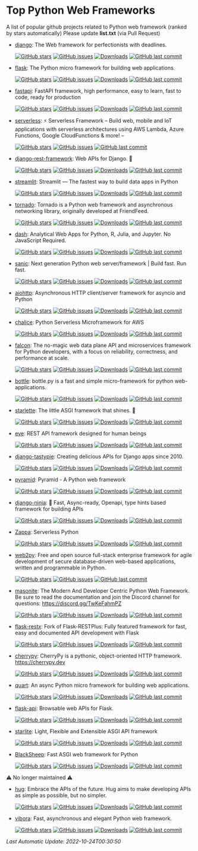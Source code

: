 # Top Python Web Frameworks
A list of popular github projects related to Python web framework (ranked by stars automatically)
Please update **list.txt** (via Pull Request)

- [django](https://github.com/django/django): The Web framework for perfectionists with deadlines. 

  [![GitHub stars](https://img.shields.io/github/stars/django/django.svg?style=social)](https://github.com/django/django) [![GitHub issues](https://img.shields.io/github/issues/django/django.svg)](https://github.com/django/django/issues) [![Downloads](https://img.shields.io/pypi/dw/Django)](https://pypi.org/project/Django/) [![GitHub last commit](https://img.shields.io/github/last-commit/django/django)](https://github.com/django/django/commits) 
- [flask](https://github.com/pallets/flask): The Python micro framework for building web applications. 

  [![GitHub stars](https://img.shields.io/github/stars/pallets/flask.svg?style=social)](https://github.com/pallets/flask) [![GitHub issues](https://img.shields.io/github/issues/pallets/flask.svg)](https://github.com/pallets/flask/issues) [![Downloads](https://img.shields.io/pypi/dw/Flask)](https://pypi.org/project/Flask/) [![GitHub last commit](https://img.shields.io/github/last-commit/pallets/flask)](https://github.com/pallets/flask/commits) 
- [fastapi](https://github.com/tiangolo/fastapi): FastAPI framework, high performance, easy to learn, fast to code, ready for production 

  [![GitHub stars](https://img.shields.io/github/stars/tiangolo/fastapi.svg?style=social)](https://github.com/tiangolo/fastapi) [![GitHub issues](https://img.shields.io/github/issues/tiangolo/fastapi.svg)](https://github.com/tiangolo/fastapi/issues) [![Downloads](https://img.shields.io/pypi/dw/fastapi)](https://pypi.org/project/fastapi/) [![GitHub last commit](https://img.shields.io/github/last-commit/tiangolo/fastapi)](https://github.com/tiangolo/fastapi/commits) 
- [serverless](https://github.com/serverless/serverless): ⚡ Serverless Framework – Build web, mobile and IoT applications with serverless architectures using AWS Lambda, Azure Functions, Google CloudFunctions & more! –  

  [![GitHub stars](https://img.shields.io/github/stars/serverless/serverless.svg?style=social)](https://github.com/serverless/serverless) [![GitHub issues](https://img.shields.io/github/issues/serverless/serverless.svg)](https://github.com/serverless/serverless/issues) [![GitHub last commit](https://img.shields.io/github/last-commit/serverless/serverless)](https://github.com/serverless/serverless/commits) 
- [django-rest-framework](https://github.com/encode/django-rest-framework): Web APIs for Django. 🎸 

  [![GitHub stars](https://img.shields.io/github/stars/encode/django-rest-framework.svg?style=social)](https://github.com/encode/django-rest-framework) [![GitHub issues](https://img.shields.io/github/issues/encode/django-rest-framework.svg)](https://github.com/encode/django-rest-framework/issues) [![Downloads](https://img.shields.io/pypi/dw/djangorestframework)](https://pypi.org/project/djangorestframework/) [![GitHub last commit](https://img.shields.io/github/last-commit/encode/django-rest-framework)](https://github.com/encode/django-rest-framework/commits) 
- [streamlit](https://github.com/streamlit/streamlit): Streamlit — The fastest way to build data apps in Python 

  [![GitHub stars](https://img.shields.io/github/stars/streamlit/streamlit.svg?style=social)](https://github.com/streamlit/streamlit) [![GitHub issues](https://img.shields.io/github/issues/streamlit/streamlit.svg)](https://github.com/streamlit/streamlit/issues) [![Downloads](https://img.shields.io/pypi/dw/streamlit)](https://pypi.org/project/streamlit/) [![GitHub last commit](https://img.shields.io/github/last-commit/streamlit/streamlit)](https://github.com/streamlit/streamlit/commits) 
- [tornado](https://github.com/tornadoweb/tornado): Tornado is a Python web framework and asynchronous networking library, originally developed at FriendFeed. 

  [![GitHub stars](https://img.shields.io/github/stars/tornadoweb/tornado.svg?style=social)](https://github.com/tornadoweb/tornado) [![GitHub issues](https://img.shields.io/github/issues/tornadoweb/tornado.svg)](https://github.com/tornadoweb/tornado/issues) [![Downloads](https://img.shields.io/pypi/dw/tornado)](https://pypi.org/project/tornado/) [![GitHub last commit](https://img.shields.io/github/last-commit/tornadoweb/tornado)](https://github.com/tornadoweb/tornado/commits) 
- [dash](https://github.com/plotly/dash): Analytical Web Apps for Python, R, Julia, and Jupyter. No JavaScript Required. 

  [![GitHub stars](https://img.shields.io/github/stars/plotly/dash.svg?style=social)](https://github.com/plotly/dash) [![GitHub issues](https://img.shields.io/github/issues/plotly/dash.svg)](https://github.com/plotly/dash/issues) [![Downloads](https://img.shields.io/pypi/dw/dash)](https://pypi.org/project/dash/) [![GitHub last commit](https://img.shields.io/github/last-commit/plotly/dash)](https://github.com/plotly/dash/commits) 
- [sanic](https://github.com/sanic-org/sanic): Next generation Python web server/framework | Build fast. Run fast. 

  [![GitHub stars](https://img.shields.io/github/stars/sanic-org/sanic.svg?style=social)](https://github.com/sanic-org/sanic) [![GitHub issues](https://img.shields.io/github/issues/sanic-org/sanic.svg)](https://github.com/sanic-org/sanic/issues) [![Downloads](https://img.shields.io/pypi/dw/sanic)](https://pypi.org/project/sanic/) [![GitHub last commit](https://img.shields.io/github/last-commit/sanic-org/sanic)](https://github.com/sanic-org/sanic/commits) 
- [aiohttp](https://github.com/aio-libs/aiohttp): Asynchronous HTTP client/server framework for asyncio and Python 

  [![GitHub stars](https://img.shields.io/github/stars/aio-libs/aiohttp.svg?style=social)](https://github.com/aio-libs/aiohttp) [![GitHub issues](https://img.shields.io/github/issues/aio-libs/aiohttp.svg)](https://github.com/aio-libs/aiohttp/issues) [![Downloads](https://img.shields.io/pypi/dw/aiohttp)](https://pypi.org/project/aiohttp/) [![GitHub last commit](https://img.shields.io/github/last-commit/aio-libs/aiohttp)](https://github.com/aio-libs/aiohttp/commits) 
- [chalice](https://github.com/aws/chalice): Python Serverless Microframework for AWS 

  [![GitHub stars](https://img.shields.io/github/stars/aws/chalice.svg?style=social)](https://github.com/aws/chalice) [![GitHub issues](https://img.shields.io/github/issues/aws/chalice.svg)](https://github.com/aws/chalice/issues) [![Downloads](https://img.shields.io/pypi/dw/chalice)](https://pypi.org/project/chalice/) [![GitHub last commit](https://img.shields.io/github/last-commit/aws/chalice)](https://github.com/aws/chalice/commits) 
- [falcon](https://github.com/falconry/falcon): The no-magic web data plane API and microservices framework for Python developers, with a focus on reliability, correctness, and performance at scale. 

  [![GitHub stars](https://img.shields.io/github/stars/falconry/falcon.svg?style=social)](https://github.com/falconry/falcon) [![GitHub issues](https://img.shields.io/github/issues/falconry/falcon.svg)](https://github.com/falconry/falcon/issues) [![Downloads](https://img.shields.io/pypi/dw/falcon)](https://pypi.org/project/falcon/) [![GitHub last commit](https://img.shields.io/github/last-commit/falconry/falcon)](https://github.com/falconry/falcon/commits) 
- [bottle](https://github.com/bottlepy/bottle): bottle.py is a fast and simple micro-framework for python web-applications. 

  [![GitHub stars](https://img.shields.io/github/stars/bottlepy/bottle.svg?style=social)](https://github.com/bottlepy/bottle) [![GitHub issues](https://img.shields.io/github/issues/bottlepy/bottle.svg)](https://github.com/bottlepy/bottle/issues) [![Downloads](https://img.shields.io/pypi/dw/bottle)](https://pypi.org/project/bottle/) [![GitHub last commit](https://img.shields.io/github/last-commit/bottlepy/bottle)](https://github.com/bottlepy/bottle/commits) 
- [starlette](https://github.com/encode/starlette): The little ASGI framework that shines. 🌟 

  [![GitHub stars](https://img.shields.io/github/stars/encode/starlette.svg?style=social)](https://github.com/encode/starlette) [![GitHub issues](https://img.shields.io/github/issues/encode/starlette.svg)](https://github.com/encode/starlette/issues) [![Downloads](https://img.shields.io/pypi/dw/starlette)](https://pypi.org/project/starlette/) [![GitHub last commit](https://img.shields.io/github/last-commit/encode/starlette)](https://github.com/encode/starlette/commits) 
- [eve](https://github.com/pyeve/eve): REST API framework designed for human beings 

  [![GitHub stars](https://img.shields.io/github/stars/pyeve/eve.svg?style=social)](https://github.com/pyeve/eve) [![GitHub issues](https://img.shields.io/github/issues/pyeve/eve.svg)](https://github.com/pyeve/eve/issues) [![Downloads](https://img.shields.io/pypi/dw/Eve)](https://pypi.org/project/Eve/) [![GitHub last commit](https://img.shields.io/github/last-commit/pyeve/eve)](https://github.com/pyeve/eve/commits) 
- [django-tastypie](https://github.com/django-tastypie/django-tastypie): Creating delicious APIs for Django apps since 2010. 

  [![GitHub stars](https://img.shields.io/github/stars/django-tastypie/django-tastypie.svg?style=social)](https://github.com/django-tastypie/django-tastypie) [![GitHub issues](https://img.shields.io/github/issues/django-tastypie/django-tastypie.svg)](https://github.com/django-tastypie/django-tastypie/issues) [![Downloads](https://img.shields.io/pypi/dw/django-tastypie)](https://pypi.org/project/django-tastypie/) [![GitHub last commit](https://img.shields.io/github/last-commit/django-tastypie/django-tastypie)](https://github.com/django-tastypie/django-tastypie/commits) 
- [pyramid](https://github.com/Pylons/pyramid): Pyramid - A Python web framework 

  [![GitHub stars](https://img.shields.io/github/stars/Pylons/pyramid.svg?style=social)](https://github.com/Pylons/pyramid) [![GitHub issues](https://img.shields.io/github/issues/Pylons/pyramid.svg)](https://github.com/Pylons/pyramid/issues) [![Downloads](https://img.shields.io/pypi/dw/pyramid)](https://pypi.org/project/pyramid/) [![GitHub last commit](https://img.shields.io/github/last-commit/Pylons/pyramid)](https://github.com/Pylons/pyramid/commits) 
- [django-ninja](https://github.com/vitalik/django-ninja): 💨  Fast, Async-ready, Openapi, type hints based framework for building APIs 

  [![GitHub stars](https://img.shields.io/github/stars/vitalik/django-ninja.svg?style=social)](https://github.com/vitalik/django-ninja) [![GitHub issues](https://img.shields.io/github/issues/vitalik/django-ninja.svg)](https://github.com/vitalik/django-ninja/issues) [![Downloads](https://img.shields.io/pypi/dw/django-ninja)](https://pypi.org/project/django-ninja/) [![GitHub last commit](https://img.shields.io/github/last-commit/vitalik/django-ninja)](https://github.com/vitalik/django-ninja/commits) 
- [Zappa](https://github.com/zappa/Zappa): Serverless Python  

  [![GitHub stars](https://img.shields.io/github/stars/zappa/Zappa.svg?style=social)](https://github.com/zappa/Zappa) [![GitHub issues](https://img.shields.io/github/issues/zappa/Zappa.svg)](https://github.com/zappa/Zappa/issues) [![Downloads](https://img.shields.io/pypi/dw/zappa)](https://pypi.org/project/zappa/) [![GitHub last commit](https://img.shields.io/github/last-commit/zappa/Zappa)](https://github.com/zappa/Zappa/commits) 
- [web2py](https://github.com/web2py/web2py): Free and open source full-stack enterprise framework for agile development of secure database-driven web-based applications, written and programmable in Python. 

  [![GitHub stars](https://img.shields.io/github/stars/web2py/web2py.svg?style=social)](https://github.com/web2py/web2py) [![GitHub issues](https://img.shields.io/github/issues/web2py/web2py.svg)](https://github.com/web2py/web2py/issues) [![GitHub last commit](https://img.shields.io/github/last-commit/web2py/web2py)](https://github.com/web2py/web2py/commits) 
- [masonite](https://github.com/MasoniteFramework/masonite): The Modern And Developer Centric Python Web Framework. Be sure to read the documentation and join the Discord channel for questions: https://discord.gg/TwKeFahmPZ 

  [![GitHub stars](https://img.shields.io/github/stars/MasoniteFramework/masonite.svg?style=social)](https://github.com/MasoniteFramework/masonite) [![GitHub issues](https://img.shields.io/github/issues/MasoniteFramework/masonite.svg)](https://github.com/MasoniteFramework/masonite/issues) [![Downloads](https://img.shields.io/pypi/dw/masonite)](https://pypi.org/project/masonite/) [![GitHub last commit](https://img.shields.io/github/last-commit/MasoniteFramework/masonite)](https://github.com/MasoniteFramework/masonite/commits) 
- [flask-restx](https://github.com/python-restx/flask-restx): Fork of Flask-RESTPlus: Fully featured framework for fast, easy and documented API development with Flask 

  [![GitHub stars](https://img.shields.io/github/stars/python-restx/flask-restx.svg?style=social)](https://github.com/python-restx/flask-restx) [![GitHub issues](https://img.shields.io/github/issues/python-restx/flask-restx.svg)](https://github.com/python-restx/flask-restx/issues) [![Downloads](https://img.shields.io/pypi/dw/flask-restx)](https://pypi.org/project/flask-restx/) [![GitHub last commit](https://img.shields.io/github/last-commit/python-restx/flask-restx)](https://github.com/python-restx/flask-restx/commits) 
- [cherrypy](https://github.com/cherrypy/cherrypy): CherryPy is a pythonic, object-oriented HTTP framework.      https://cherrypy.dev 

  [![GitHub stars](https://img.shields.io/github/stars/cherrypy/cherrypy.svg?style=social)](https://github.com/cherrypy/cherrypy) [![GitHub issues](https://img.shields.io/github/issues/cherrypy/cherrypy.svg)](https://github.com/cherrypy/cherrypy/issues) [![Downloads](https://img.shields.io/pypi/dw/CherryPy)](https://pypi.org/project/CherryPy/) [![GitHub last commit](https://img.shields.io/github/last-commit/cherrypy/cherrypy)](https://github.com/cherrypy/cherrypy/commits) 
- [quart](https://github.com/pallets/quart): An async Python micro framework for building web applications.  

  [![GitHub stars](https://img.shields.io/github/stars/pallets/quart.svg?style=social)](https://github.com/pallets/quart) [![GitHub issues](https://img.shields.io/github/issues/pallets/quart.svg)](https://github.com/pallets/quart/issues) [![Downloads](https://img.shields.io/pypi/dw/quart)](https://pypi.org/project/quart/) [![GitHub last commit](https://img.shields.io/github/last-commit/pallets/quart)](https://github.com/pallets/quart/commits) 
- [flask-api](https://github.com/flask-api/flask-api): Browsable web APIs for Flask. 

  [![GitHub stars](https://img.shields.io/github/stars/flask-api/flask-api.svg?style=social)](https://github.com/flask-api/flask-api) [![GitHub issues](https://img.shields.io/github/issues/flask-api/flask-api.svg)](https://github.com/flask-api/flask-api/issues) [![Downloads](https://img.shields.io/pypi/dw/Flask-API)](https://pypi.org/project/Flask-API/) [![GitHub last commit](https://img.shields.io/github/last-commit/flask-api/flask-api)](https://github.com/flask-api/flask-api/commits) 
- [starlite](https://github.com/starlite-api/starlite): Light, Flexible and Extensible ASGI API framework 

  [![GitHub stars](https://img.shields.io/github/stars/starlite-api/starlite.svg?style=social)](https://github.com/starlite-api/starlite) [![GitHub issues](https://img.shields.io/github/issues/starlite-api/starlite.svg)](https://github.com/starlite-api/starlite/issues) [![Downloads](https://img.shields.io/pypi/dw/starlite)](https://pypi.org/project/starlite/) [![GitHub last commit](https://img.shields.io/github/last-commit/starlite-api/starlite)](https://github.com/starlite-api/starlite/commits) 
- [BlackSheep](https://github.com/Neoteroi/BlackSheep): Fast ASGI web framework for Python 

  [![GitHub stars](https://img.shields.io/github/stars/Neoteroi/BlackSheep.svg?style=social)](https://github.com/Neoteroi/BlackSheep) [![GitHub issues](https://img.shields.io/github/issues/Neoteroi/BlackSheep.svg)](https://github.com/Neoteroi/BlackSheep/issues) [![Downloads](https://img.shields.io/pypi/dw/blacksheep)](https://pypi.org/project/blacksheep/) [![GitHub last commit](https://img.shields.io/github/last-commit/Neoteroi/BlackSheep)](https://github.com/Neoteroi/BlackSheep/commits) 

⚠️ No longer maintained ⚠️

- [hug](https://github.com/hugapi/hug): Embrace the APIs of the future. Hug aims to make developing APIs as simple as possible, but no simpler. 

  [![GitHub stars](https://img.shields.io/github/stars/hugapi/hug.svg?style=social)](https://github.com/hugapi/hug) [![GitHub issues](https://img.shields.io/github/issues/hugapi/hug.svg)](https://github.com/hugapi/hug/issues) [![Downloads](https://img.shields.io/pypi/dw/hug)](https://pypi.org/project/hug/) [![GitHub last commit](https://img.shields.io/github/last-commit/hugapi/hug)](https://github.com/hugapi/hug/commits) 
- [vibora](https://github.com/vibora-io/vibora): Fast, asynchronous and elegant Python web framework. 

  [![GitHub stars](https://img.shields.io/github/stars/vibora-io/vibora.svg?style=social)](https://github.com/vibora-io/vibora) [![GitHub issues](https://img.shields.io/github/issues/vibora-io/vibora.svg)](https://github.com/vibora-io/vibora/issues) [![Downloads](https://img.shields.io/pypi/dw/vibora)](https://pypi.org/project/vibora/) [![GitHub last commit](https://img.shields.io/github/last-commit/vibora-io/vibora)](https://github.com/vibora-io/vibora/commits) 

*Last Automatic Update: 2022-10-24T00:30:50*
